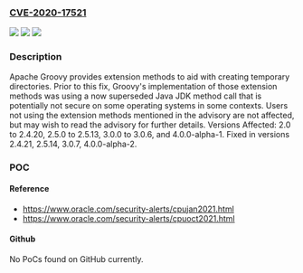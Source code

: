 ### [CVE-2020-17521](https://cve.mitre.org/cgi-bin/cvename.cgi?name=CVE-2020-17521)
![](https://img.shields.io/static/v1?label=Product&message=Apache%20Groovy&color=blue)
![](https://img.shields.io/static/v1?label=Version&message=n%2Fa&color=blue)
![](https://img.shields.io/static/v1?label=Vulnerability&message=Information%20Disclosure&color=brighgreen)

### Description

Apache Groovy provides extension methods to aid with creating temporary directories. Prior to this fix, Groovy's implementation of those extension methods was using a now superseded Java JDK method call that is potentially not secure on some operating systems in some contexts. Users not using the extension methods mentioned in the advisory are not affected, but may wish to read the advisory for further details. Versions Affected: 2.0 to 2.4.20, 2.5.0 to 2.5.13, 3.0.0 to 3.0.6, and 4.0.0-alpha-1. Fixed in versions 2.4.21, 2.5.14, 3.0.7, 4.0.0-alpha-2.

### POC

#### Reference
- https://www.oracle.com/security-alerts/cpujan2021.html
- https://www.oracle.com/security-alerts/cpuoct2021.html

#### Github
No PoCs found on GitHub currently.

